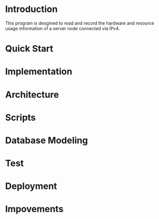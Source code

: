 # **Introduction**
This program is desgined to read and record the hardware and resource usage information of a server node connected via IPv4.

# **Quick Start**

# **Implementation**

# **Architecture**

# **Scripts**

# **Database Modeling**

# **Test**

# **Deployment**

# **Impovements**
